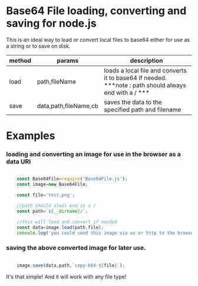 # Base64 File loading, converting and saving for node.js

This is an ideal way to load or convert local files to base64 either for use as a string or to save on disk.

|method|params|description|
|------|------|-----------|
|load  |path,fileName|loads a local file and converts it to base64 if needed. ***note : path should always end with a / ***|
|save  |data,path,fileName,cb|saves the data to the specified path and filename|

# Examples

### loading and converting an image for use in the browser as a data URI

```javascript

    const Base64File=require('Base64File.js');
    const image=new Base64File;

    const file='test.png';

    //path should alwas end in a /
    const path=`${__dirname}/`;

    //this will load and convert if needed
    const data=image.load(path,file);
    console.log('you could send this image via ws or http to the browser now : \n',data);

```

### saving the above converted image for later use.

```javascript

    image.save(data,path,`copy-b64-${file}`);

```

It's that simple! And it will work with any file type!
